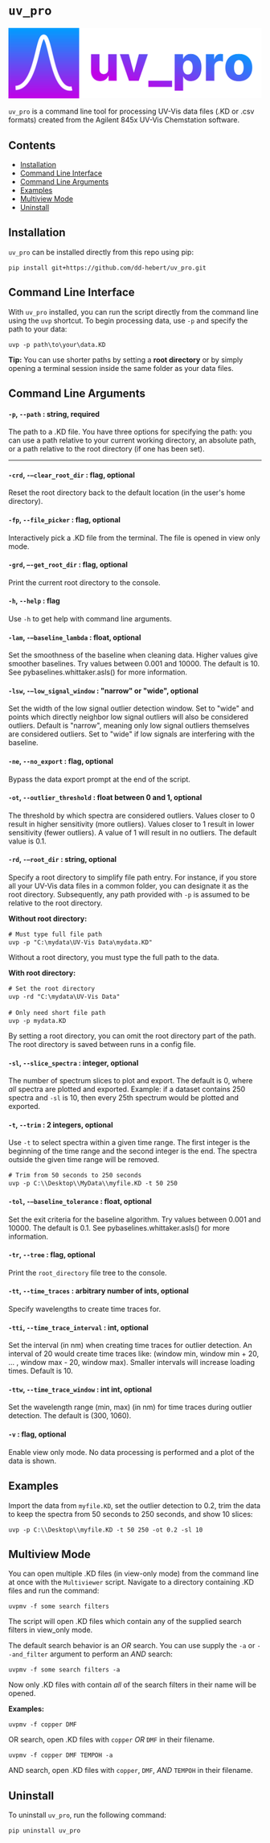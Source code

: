 ``uv_pro``
==========
![Banner logo](/docs/banner_logo1.png?raw=true "Banner Logo")

``uv_pro`` is a command line tool for processing UV-Vis data files (.KD or .csv formats) created from the Agilent 845x UV-Vis Chemstation software.

Contents
--------
- [Installation](#installation)
- [Command Line Interface](#command-line-interface)
- [Command Line Arguments](#command-line-arguments)
- [Examples](#examples)
- [Multiview Mode](#multiview-mode)
- [Uninstall](#uninstall)

Installation
------------
``uv_pro`` can be installed directly from this repo using pip:

```
pip install git+https://github.com/dd-hebert/uv_pro.git
```

Command Line Interface
----------------------
With ``uv_pro`` installed, you can run the script directly from the command line using the ``uvp`` shortcut. To begin processing data, use ``-p`` and specify the path to your data:
```
uvp -p path\to\your\data.KD
```

**Tip:** You can use shorter paths by setting a **root directory** or by simply opening a terminal session inside the same folder as your data files.

Command Line Arguments
----------------------
#### ``-p``, ``--path`` : string, required
The path to a .KD file. You have three options for specifying the path: you can use a path relative to your current working directory, an absolute path, or a path relative to the root directory (if one has been set).

___

#### ``-crd``, ``-–clear_root_dir`` : flag, optional
Reset the root directory back to the default location (in the user's home directory).

#### ``-fp``, ``--file_picker`` : flag, optional
Interactively pick a .KD file from the terminal. The file is opened in view only mode.

#### ``-grd``, ``–-get_root_dir`` : flag, optional
Print the current root directory to the console.

#### ``-h``, ``--help`` : flag
Use ``-h`` to get help with command line arguments.

#### ``-lam``, ``-–baseline_lambda`` : float, optional
Set the smoothness of the baseline when cleaning data. Higher values give smoother baselines. Try values between 0.001 and 10000. The default is 10. See pybaselines.whittaker.asls() for more information.

#### ``-lsw``, ``-–low_signal_window`` : "narrow" or "wide", optional
Set the width of the low signal outlier detection window. Set to "wide" and points which directly neighbor low signal outliers will also be considered outliers. Default is "narrow", meaning only low signal outliers themselves are considered outliers. Set to "wide" if low signals are interfering with the baseline.

#### ``-ne``, ``--no_export`` : flag, optional
Bypass the data export prompt at the end of the script.

#### ``-ot``, ``--outlier_threshold`` : float between 0 and 1, optional
The threshold by which spectra are considered outliers. Values closer to 0 result in higher sensitivity (more outliers). Values closer to 1 result in lower sensitivity (fewer outliers). A value of 1 will result in no outliers. The default value is 0.1.

#### ``-rd``, ``-–root_dir`` : string, optional
Specify a root directory to simplify file path entry. For instance, if you store all your UV-Vis data files in a common folder, you can designate it as the root directory. Subsequently, any path provided with ``-p`` is assumed to be relative to the root directory.

**Without root directory:**
```
# Must type full file path
uvp -p "C:\mydata\UV-Vis Data\mydata.KD"
```

Without a root directory, you must type the full path to the data. 

**With root directory:**
```
# Set the root directory
uvp -rd "C:\mydata\UV-Vis Data"

# Only need short file path
uvp -p mydata.KD
```

By setting a root directory, you can omit the root directory part of the path. The root directory is saved between runs in a config file.

#### ``-sl``, ``--slice_spectra`` : integer, optional
The number of spectrum slices to plot and export. The default is 0, where *all* spectra are plotted and exported. Example: if a dataset contains 250 spectra and ``-sl`` is 10, then every 25th spectrum would be plotted and exported.

#### ``-t``, ``--trim`` : 2 integers, optional
Use ``-t`` to select spectra within a given time range. The first integer is the beginning of the time range and the second integer is the end. The spectra outside the given time range will be removed.

```
# Trim from 50 seconds to 250 seconds
uvp -p C:\\Desktop\\MyData\\myfile.KD -t 50 250
```

#### ``-tol``, ``-–baseline_tolerance`` : float, optional
Set the exit criteria for the baseline algorithm. Try values between 0.001 and 10000. The default is 0.1. See pybaselines.whittaker.asls() for more information.

#### ``-tr``, ``--tree`` : flag, optional
Print the ``root_directory`` file tree to the console.

#### ``-tt``, ``--time_traces`` : arbitrary number of ints, optional
Specify wavelengths to create time traces for.

#### ``-tti``, ``--time_trace_interval`` : int, optional
Set the interval (in nm) when creating time traces for outlier detection. An interval of 20 would create time traces like: (window min, window min + 20, ... , window max - 20, window max). Smaller intervals will increase loading times. Default is 10.

#### ``-ttw``, ``--time_trace_window`` : int int, optional
Set the wavelength range (min, max) (in nm) for time traces during outlier detection. The default is (300, 1060).

#### ``-v`` : flag, optional
Enable view only mode. No data processing is performed and a plot of the data is shown.

Examples
--------
Import the data from ``myfile.KD``, set the outlier detection to 0.2, trim the data to keep the spectra from 50 seconds to 250 seconds, and show 10 slices:
```
uvp -p C:\\Desktop\\myfile.KD -t 50 250 -ot 0.2 -sl 10
```

Multiview Mode
--------------
You can open multiple .KD files (in view-only mode) from the command line at once with the ``Multiviewer`` script. Navigate to a directory containing .KD files and run the command:
```
uvpmv -f some search filters
```

The script will open .KD files which contain any of the supplied search filters in view_only mode.

The default search behavior is an *OR* search. You can use supply the ``-a`` or ``--and_filter`` argument to perform an *AND* search:
```
uvpmv -f some search filters -a
```

Now only .KD files with contain *all* of the search filters in their name will be opened.

**Examples:**
```
uvpmv -f copper DMF
```
OR search, open .KD files with ``copper`` *OR* ``DMF`` in their filename.

```
uvpmv -f copper DMF TEMPOH -a
```
AND search, open .KD files with ``copper``, ``DMF``, *AND* ``TEMPOH`` in their filename.

Uninstall
---------
To uninstall ``uv_pro``, run the following command:
```
pip uninstall uv_pro
```
